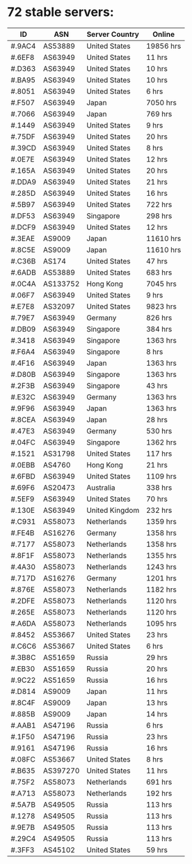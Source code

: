 # 72 stable servers:

| ID | ASN | Server Country | Online |
| ------ | ------ | ------ | ------ |
| #.9AC4 | AS53889 | United States | 19856 hrs |
| #.6EF8 | AS63949 | United States | 11 hrs |
| #.D363 | AS63949 | United States | 10 hrs |
| #.BA95 | AS63949 | United States | 10 hrs |
| #.8051 | AS63949 | United States | 6 hrs |
| #.F507 | AS63949 | Japan | 7050 hrs |
| #.7066 | AS63949 | Japan | 769 hrs |
| #.1449 | AS63949 | United States | 9 hrs |
| #.75DF | AS63949 | United States | 20 hrs |
| #.39CD | AS63949 | United States | 8 hrs |
| #.0E7E | AS63949 | United States | 12 hrs |
| #.165A | AS63949 | United States | 20 hrs |
| #.DDA9 | AS63949 | United States | 21 hrs |
| #.285D | AS63949 | United States | 16 hrs |
| #.5B97 | AS63949 | United States | 722 hrs |
| #.DF53 | AS63949 | Singapore | 298 hrs |
| #.DCF9 | AS63949 | United States | 12 hrs |
| #.3EAE | AS9009 | Japan | 11610 hrs |
| #.8C5E | AS9009 | Japan | 11610 hrs |
| #.C36B | AS174 | United States | 47 hrs |
| #.6ADB | AS53889 | United States | 683 hrs |
| #.0C4A | AS133752 | Hong Kong | 7045 hrs |
| #.06F7 | AS63949 | United States | 9 hrs |
| #.E7E8 | AS32097 | United States | 9823 hrs |
| #.79E7 | AS63949 | Germany | 826 hrs |
| #.DB09 | AS63949 | Singapore | 384 hrs |
| #.3418 | AS63949 | Singapore | 1363 hrs |
| #.F6A4 | AS63949 | Singapore | 8 hrs |
| #.4F16 | AS63949 | Japan | 1363 hrs |
| #.D80B | AS63949 | Singapore | 1363 hrs |
| #.2F3B | AS63949 | Singapore | 43 hrs |
| #.E32C | AS63949 | Germany | 1363 hrs |
| #.9F96 | AS63949 | Japan | 1363 hrs |
| #.8CEA | AS63949 | Japan | 28 hrs |
| #.47E3 | AS63949 | Germany | 530 hrs |
| #.04FC | AS63949 | Singapore | 1362 hrs |
| #.1521 | AS31798 | United States | 117 hrs |
| #.0EBB | AS4760 | Hong Kong | 21 hrs |
| #.6FBD | AS63949 | United States | 1109 hrs |
| #.69F6 | AS20473 | Australia | 338 hrs |
| #.5EF9 | AS63949 | United States | 70 hrs |
| #.130E | AS63949 | United Kingdom | 232 hrs |
| #.C931 | AS58073 | Netherlands | 1359 hrs |
| #.FE4B | AS16276 | Germany | 1358 hrs |
| #.7177 | AS58073 | Netherlands | 1358 hrs |
| #.8F1F | AS58073 | Netherlands | 1355 hrs |
| #.4A30 | AS58073 | Netherlands | 1243 hrs |
| #.717D | AS16276 | Germany | 1201 hrs |
| #.876E | AS58073 | Netherlands | 1182 hrs |
| #.2DFE | AS58073 | Netherlands | 1120 hrs |
| #.265E | AS58073 | Netherlands | 1120 hrs |
| #.A6DA | AS58073 | Netherlands | 1095 hrs |
| #.8452 | AS53667 | United States | 23 hrs |
| #.C6C6 | AS53667 | United States | 6 hrs |
| #.3B8C | AS51659 | Russia | 29 hrs |
| #.EB30 | AS51659 | Russia | 20 hrs |
| #.9C22 | AS51659 | Russia | 16 hrs |
| #.D814 | AS9009 | Japan | 11 hrs |
| #.8C4F | AS9009 | Japan | 13 hrs |
| #.885B | AS9009 | Japan | 14 hrs |
| #.AAB1 | AS47196 | Russia | 6 hrs |
| #.1F50 | AS47196 | Russia | 23 hrs |
| #.9161 | AS47196 | Russia | 16 hrs |
| #.08FC | AS53667 | United States | 8 hrs |
| #.B635 | AS397270 | United States | 11 hrs |
| #.75F2 | AS58073 | Netherlands | 691 hrs |
| #.A713 | AS58073 | Netherlands | 192 hrs |
| #.5A7B | AS49505 | Russia | 113 hrs |
| #.1278 | AS49505 | Russia | 113 hrs |
| #.9E7B | AS49505 | Russia | 113 hrs |
| #.29C4 | AS49505 | Russia | 113 hrs |
| #.3FF3 | AS45102 | United States | 59 hrs |

